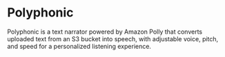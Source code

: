 # Polyphonic
Polyphonic is a text narrator powered by Amazon Polly that converts uploaded text from an S3 bucket into speech, with adjustable voice, pitch, and speed for a personalized listening experience.
